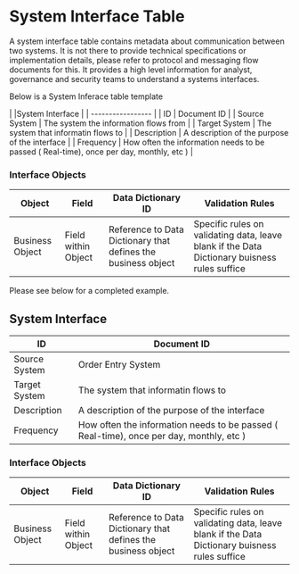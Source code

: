 # System Interface Table
A system interface table contains metadata about communication between two systems. 
It is not there to provide technical specifications or implementation details, please refer to protocol and messaging flow documents for this. 
It provides a high level information for analyst, governance and security teams to understand a systems interfaces.

Below is a System Inferace table template

| |System Interface |
| ----------------- |
| ID            | Document ID                                                                             |
| Source System | The system the information flows from                                                   |
| Target System | The system that informatin flows to                                                     |
| Description   | A description of the purpose of the interface                                           |
| Frequency     | How often the information needs to be passed ( Real-time), once per day, monthly, etc ) |
### Interface Objects                                                                                                                                                                              
| Object           | Field                | Data Dictionary ID                                            | Validation Rules |
| ---------------- | -------------------- | ------------------------------------------------------------- | -------------------------------------------------------------------------------------------- |
| Business Object  | Field within Object  | Reference to Data Dictionary that defines the business object | Specific rules on validating data, leave blank if the Data Dictionary buisness rules suffice |


Please see below for a completed example.

## System Interface
| ID            | Document ID                                                                             |
| ------------- | --------------------------------------------------------------------------------------- | 
| Source System | Order Entry System                                                                      |
| Target System | The system that informatin flows to                                                     |
| Description   | A description of the purpose of the interface                                           |
| Frequency     | How often the information needs to be passed ( Real-time), once per day, monthly, etc ) |
### Interface Objects                                                                                                                                                                              
| Object           | Field                | Data Dictionary ID                                            | Validation Rules |
| ---------------- | -------------------- | ------------------------------------------------------------- | -------------------------------------------------------------------------------------------- |
| Business Object  | Field within Object  | Reference to Data Dictionary that defines the business object | Specific rules on validating data, leave blank if the Data Dictionary buisness rules suffice |
